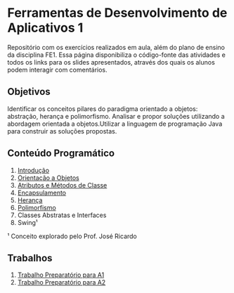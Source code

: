 # Ferramentas de Desenvolvimento de Aplicativos 1

Repositório com os exercícios realizados em aula, além do plano de ensino da disciplina FE1. Essa página disponibiliza o código-fonte das atividades e todos os links para os slides apresentados, através dos quais os alunos podem interagir com comentários.

## Objetivos

Identificar os conceitos pilares do paradigma orientado a objetos: abstração, herança e polimorfismo. Analisar e propor soluções utilizando a abordagem orientada a objetos.Utilizar a linguagem de programação Java para construir as soluções propostas.

## Conteúdo Programático

1. [Introdução](https://docs.google.com/presentation/d/1mgqaLP11Wmh9TK1tme3EvA63vsfdiZQPFdweSU22frg/edit?usp=sharing)
2. [Orientação a Objetos](https://docs.google.com/presentation/d/1H0v8IyDM3r9QuuXuF9u4Lh1RMAE_D8JNZaXIcwSxB7I/edit?usp=sharing)
3. [Atributos e Métodos de Classe](https://docs.google.com/presentation/d/1deYotQ4mIgbcHvNWbXLThtX7FoMr6Gr6EmiopuWlgkM/edit?usp=sharing)
4. [Encapsulamento](https://docs.google.com/presentation/d/1f34CpKMTBoO5TuWKUsMioU5S-namjmx1cC2xrdTqLEU/edit?usp=sharing)
5. [Herança](https://docs.google.com/presentation/d/1IySzYwkh494RK9t-BezD-WhWtykmFcERNHKxIsEmbAQ/edit?usp=sharing)
6. [Polimorfismo](https://docs.google.com/presentation/d/1a4J4ZdfM0iig-xh-ejmyHeBep_KgJ-phiEktTpUNl50/edit?usp=sharing)
7. Classes Abstratas e Interfaces
8. Swing¹

¹ Conceito explorado pelo Prof. José Ricardo

## Trabalhos

1. [Trabalho Preparatório para A1](https://docs.google.com/presentation/d/1SYf1Fd_-pYa6-twIrhoD8c-VR7AEq8xQcK3awDRJwMM/edit?usp=sharing)
2. [Trabalho Preparatório para A2](https://docs.google.com/presentation/d/1z70_GaMxUDiUY97QOrHrStImbT7kSiiI0MzZxx2UWmE/edit?usp=sharing)
